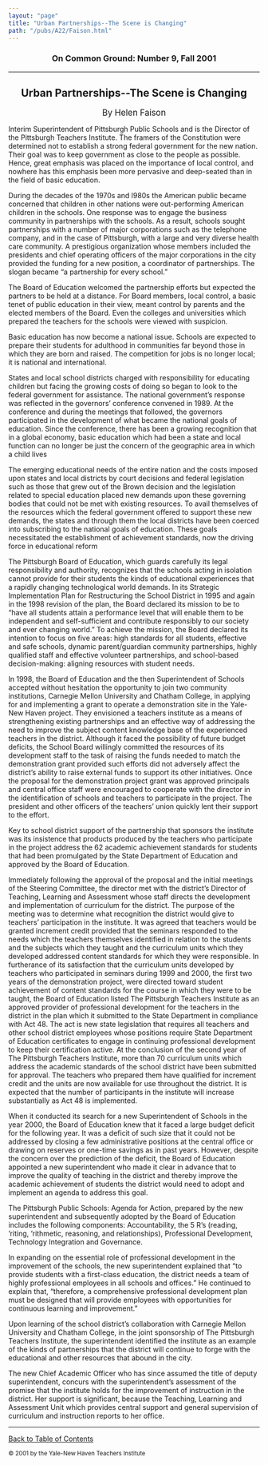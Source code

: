 ```yaml
---
layout: "page"
title: "Urban Partnerships--The Scene is Changing"
path: "/pubs/A22/Faison.html"
---
```

<main>
<h3 align="CENTER">On Common Ground: Number 9, Fall 2001</h3>
<hr/>
<h2 align="CENTER">Urban Partnerships--The Scene is Changing</h2>
<p align="CENTER"><big>By Helen Faison</big></p>
<p>Interim Superintendent of Pittsburgh Public Schools and is the Director of the Pittsburgh Teachers Institute.
The framers of the Constitution were determined not to establish a strong federal government for the new nation. Their goal was to keep government as close to the people as possible. Hence, great emphasis was placed on the importance of local control, and nowhere has this emphasis been more pervasive and deep-seated than in the field of basic education.
</p>
<p>During the decades of the 1970s and l980s the American public became concerned that children in other nations were out-performing American children in the schools. One response was to engage the business community in partnerships with the schools. As a result, schools sought partnerships with a number of major corporations such as the telephone company, and in the case of Pittsburgh, with a large and very diverse health care community. A prestigious organization whose members included the presidents and chief operating officers of the major corporations in the city provided the funding for a new position, a coordinator of partnerships. The 
slogan became “a partnership for every school.”
</p>
<p>The Board of Education welcomed the partnership efforts but expected the partners to be held at a distance. For Board members, local control, a basic tenet of public education in their view, meant control by parents and the elected members of the Board. Even the colleges and universities which prepared the teachers for the schools were viewed with suspicion.
</p>
<p>Basic education has now become a national issue. Schools are expected to prepare their students for adulthood in communities far beyond those in which they are born and raised. The competition for jobs is no longer local; it is national and international.</p>
<p>States and local school districts charged with responsibility for educating children but facing the growing costs of doing so began to look to the federal government for assistance. The national government’s response was reflected in the governors’ conference convened in 1989. At the 
conference and during the meetings that followed, the governors participated in 
the development of what became the national goals of education. Since the conference, there has been a growing recognition that in a global economy, basic education which had been a state and local function can no longer be just the concern of the geographic area in which a child lives
</p>
<p>The emerging educational needs of the entire nation and the costs imposed upon states and local districts by court decisions and federal legislation such as those that grew out of the Brown decision and the legislation related to special education placed new demands upon these governing bodies that could not be met with existing resources. To avail themselves of the resources which the federal government offered to support these new demands, the states and through them the local districts have been coerced into subscribing to the national goals of education. These goals necessitated the establishment of achievement standards, now the driving force in educational reform</p>
<p>The Pittsburgh Board of Education, which guards carefully its legal responsibility and authority, recognizes that the schools acting in isolation cannot provide for their students the kinds of educational experiences that a rapidly changing technological world demands. In its Strategic Implementation Plan for Restructuring the School District in 1995 and again in the 1998 revision of the plan, the Board declared its mission to be to “have all students attain a performance level that will enable them to be independent and self-sufficient and contribute responsibly to our society and ever changing world.” To achieve the mission, the Board declared its intention to focus on five areas: high standards for all students, effective and safe schools, dynamic parent/guardian community partnerships, highly qualified staff and effective volunteer partnerships, and school-based decision-making: aligning resources with student needs.</p>
<p>In 1998, the Board of Education and the then Superintendent of Schools accepted without hesitation the opportunity to join two community institutions, Carnegie Mellon University and Chatham College, in applying for and implementing a grant to operate a demonstration site in the Yale-New Haven project. They envisioned a teachers institute as a means of strengthening existing partnerships and an effective way of addressing the need to improve the subject content knowledge base of the experienced teachers in the district. Although it faced the possibility of future budget deficits, the School Board willingly committed the resources of its development staff to the task of raising the funds needed to match the demonstration grant provided such efforts did not adversely affect the district’s ability to raise external funds to support its other initiatives. Once the proposal for the demonstration project grant was approved principals and central office staff were encouraged to cooperate with the director in the identification of schools and teachers to participate in the project. The president and other officers of the teachers’ union quickly lent their support to the effort.</p>
<p>Key to school district support of the partnership that sponsors the institute was its insistence that products produced by the teachers who participate in the project address the 62 academic achievement standards for students that had been promulgated by the State Department of Education and approved by the Board of Education. </p>
<p>Immediately following the approval of the proposal and the initial meetings of the Steering Committee, the director met with the district’s Director of Teaching, Learning and Assessment whose staff directs the development and implementation of curriculum for the district. The purpose of the meeting was to determine what recognition the district would give to teachers’ participation in the institute. It was agreed that teachers would be granted increment credit provided that the seminars responded to the needs which the teachers themselves identified in relation to the students and the subjects which they taught and the curriculum units which they developed addressed content standards for which they were responsible.
In furtherance of its satisfaction that the curriculum units developed by teachers who participated in seminars during 1999 and 2000, the first two years of the demonstration project, were directed toward student achievement of content standards for the course in which they were to be taught, the Board of Education listed The Pittsburgh Teachers Institute as an approved provider of professional development for the teachers in the district in the plan which it submitted to the State Department in compliance with Act 48. The act is new state legislation that requires all teachers and other school district employees whose positions require State Department of Education certificates to engage in continuing professional development to keep their certification active. At the conclusion of the second year of The Pittsburgh Teachers Institute, more than 70 curriculum units which address the academic standards of the school district have been submitted 
for approval. The teachers who prepared them have qualified for increment credit and the units are now available for use throughout the district. It is expected that the number of participants in the institute will increase substantially as Act 48 is implemented.
</p>
<p>When it conducted its search for a new Superintendent of Schools in the year 2000, the Board of Education knew that it faced a large budget deficit for the following year. It was a deficit of such size that it could not be addressed by closing a few administrative positions at the central office or drawing on reserves or one-time savings as in past years. However, despite the concern over the prediction of the deficit, the Board of Education appointed a new superintendent who made it clear in advance that to improve the quality of teaching in the district and thereby improve the academic achievement of students the district would need to adopt and implement an agenda to address this goal.</p>
<p>The Pittsburgh Public Schools: Agenda for Action, prepared by the new superintendent and subsequently adopted by the Board of Education includes the following components: Accountability, the 5 R’s (reading, ’riting, ’rithmetic, reasoning, and relationships), Professional Development, Technology Integration and Governance.</p>
<p>In expanding on the essential role of professional development in the improvement of the schools, the new superintendent explained that “to provide students with a first-class education, the district needs a team of highly professional employees in all schools and offices.” He continued to explain that, “therefore, a comprehensive professional development plan must be designed that will provide employees with opportunities for continuous learning and improvement.”</p>
<p>Upon learning of the school district’s collaboration with Carnegie Mellon University and Chatham College, in the joint sponsorship of The Pittsburgh Teachers Institute, the superintendent identified the institute as an example of the kinds of partnerships that the district will continue to forge with the educational and other resources that abound in the city.</p>
<p>The new Chief Academic Officer who has since assumed the title of deputy superintendent, concurs with the superintendent’s assessment of the promise that the institute holds for the improvement of instruction in the district. Her support is significant, because the Teaching, Learning and Assessment Unit which provides 
central support and general supervision 
of curriculum and instruction reports to 
her office.
</p>
<hr/>
<p><a href=".\">Back to Table of Contents</a></p><p><small>© 2001 by the Yale-New Haven Teachers Institute</small></p>
</main>